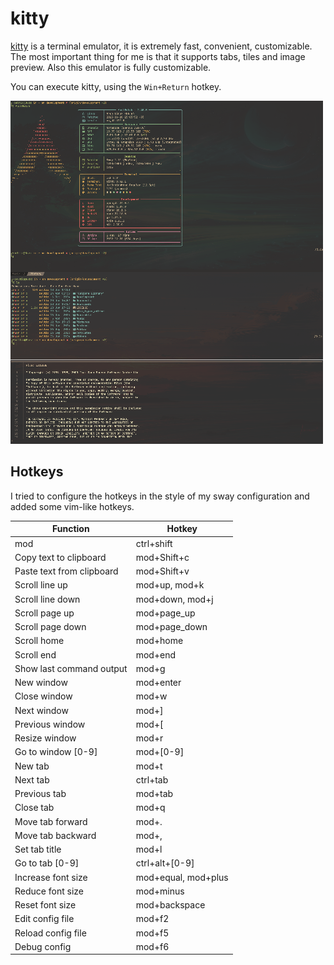# kitty

[kitty](https://github.com/kovidgoyal/kitty/) is a terminal emulator, it is
extremely fast, convenient, customizable. The most important thing for me is
that it supports tabs, tiles and image preview. Also this emulator is fully
customizable.

You can execute kitty, using the `Win+Return` hotkey.

![kitty](kitty-full.png "kitty")

## Hotkeys

I tried to configure the hotkeys in the style of my sway configuration and
added some vim-like hotkeys.

| Function                  | Hotkey              |
|---------------------------|---------------------|
| mod                       | ctrl+shift          |
| Copy text to clipboard    | mod+Shift+c         |
| Paste text from clipboard | mod+Shift+v         |
| Scroll line up            | mod+up, mod+k       |
| Scroll line down          | mod+down, mod+j     |
| Scroll page up            | mod+page_up         |
| Scroll page down          | mod+page_down       |
| Scroll home               | mod+home            |
| Scroll end                | mod+end             |
| Show last command output  | mod+g               |
| New window                | mod+enter           |
| Close window              | mod+w               |
| Next window               | mod+]               |
| Previous window           | mod+[               |
| Resize window             | mod+r               |
| Go to window [0-9]        | mod+[0-9]           |
| New tab                   | mod+t               |
| Next tab                  | ctrl+tab            |
| Previous tab              | mod+tab             |
| Close tab                 | mod+q               |
| Move tab forward          | mod+.               |
| Move tab backward         | mod+,               |
| Set tab title             | mod+l               |
| Go to tab [0-9]           | ctrl+alt+[0-9]      |
| Increase font size        | mod+equal, mod+plus |
| Reduce font size          | mod+minus           |
| Reset font size           | mod+backspace       |
| Edit config file          | mod+f2              |
| Reload config file        | mod+f5              |
| Debug config              | mod+f6              |
